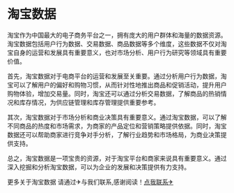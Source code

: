 # 淘宝数据

淘宝作为中国最大的电子商务平台之一，拥有庞大的用户群体和海量的数据资源。淘宝数据包括用户行为数据、交易数据、商品数据等多个维度，这些数据不仅对淘宝自身的运营和发展具有重要意义，也对市场分析、用户行为研究等领域具有重要价值。

首先，淘宝数据对于电商平台的运营和发展至关重要。通过分析用户行为数据，淘宝可以了解用户的偏好和购物习惯，从而针对性地推出商品和促销活动，提升用户购物体验，增加交易量。同时，淘宝还可以通过分析交易数据，了解商品的热销情况和库存情况，为供应链管理和库存管理提供重要参考。

其次，淘宝数据对于市场分析和商业决策具有重要意义。通过淘宝数据，可以了解不同商品的热度和市场需求，为商家的产品定位和营销策略提供依据。同时，淘宝数据还可以帮助商家进行竞争对手分析，了解行业趋势和市场格局，为商业决策提供支持。

总之，淘宝数据是一项宝贵的资源，对于淘宝平台和商家来说具有重要意义。通过深入挖掘和分析淘宝数据，可以为企业的发展和决策提供有力支持。

更多关于淘宝数据 请通过✈与我们联系,感谢阅读！[点我联系✈](https://cn.G208.com)